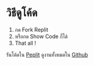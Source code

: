 # วิธีดูโค้ด

1. กด Fork Replit
2. หรือกด Show Code ก็ได้
3. That all !

รันโค้ดใน [Peplit](https://replit.com/@1810-sirphphsir/Lab-1-kaareriiykaichaiflkhmuul-sirphph?v=1)
ดูงานทั้งหมดใน [Github](https://github.com/FujaTyping/ComSci-Yorwor)
